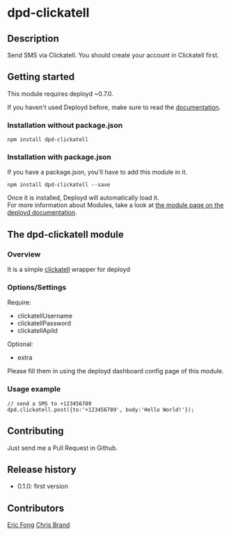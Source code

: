 # dpd-clickatell

## Description

Send SMS via Clickatell. You should create your account in Clickatell first.

## Getting started
This module requires deployd ~0.7.0.

If you haven't used Deployd before, make sure to read the [documentation](http://docs.deployd.com/).

### Installation without package.json
````
npm install dpd-clickatell
````

### Installation with package.json
If you have a package.json, you'll have to add this module in it.
````
npm install dpd-clickatell --save
````
Once it is installed, Deployd will automatically load it.  
For more information about Modules, take a look at [the module page on the deployd documentation](http://docs.deployd.com/docs/using-modules/).

## The dpd-clickatell module
### Overview

It is a simple [clickatell](https://www.npmjs.org/package/clickatell-node) wrapper for deployd

### Options/Settings

Require:
 - clickatellUsername
 - clickatellPassword
 - clickatellApiId

 Optional:
 - extra

Please fill them in using the deployd dashboard config page of this module.


### Usage example

    // send a SMS to +123456789
    dpd.clickatell.post({to:'+123456789', body:'Hello World!'});

## Contributing

Just send me a Pull Request in Github.

## Release history

 - 0.1.0: first version

## Contributors

[Eric Fong](https://github.com/ericfong)
[Chris Brand](http://www.cainsvault.com)
